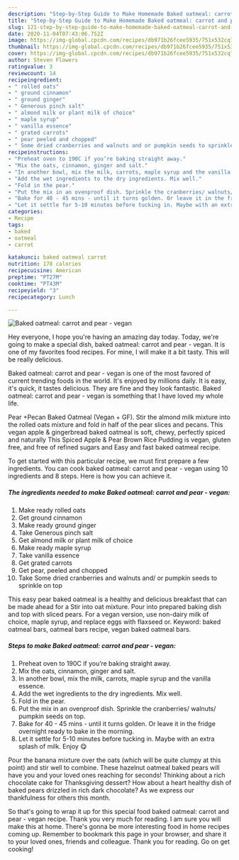 ```yaml
---
description: "Step-by-Step Guide to Make Homemade Baked oatmeal: carrot and pear - vegan"
title: "Step-by-Step Guide to Make Homemade Baked oatmeal: carrot and pear - vegan"
slug: 121-step-by-step-guide-to-make-homemade-baked-oatmeal-carrot-and-pear-vegan
date: 2020-11-04T07:43:06.752Z
image: https://img-global.cpcdn.com/recipes/db971b26fcee5935/751x532cq70/baked-oatmeal-carrot-and-pear-vegan-recipe-main-photo.jpg
thumbnail: https://img-global.cpcdn.com/recipes/db971b26fcee5935/751x532cq70/baked-oatmeal-carrot-and-pear-vegan-recipe-main-photo.jpg
cover: https://img-global.cpcdn.com/recipes/db971b26fcee5935/751x532cq70/baked-oatmeal-carrot-and-pear-vegan-recipe-main-photo.jpg
author: Steven Flowers
ratingvalue: 3
reviewcount: 14
recipeingredient:
- " rolled oats"
- " ground cinnamon"
- " ground ginger"
- " Generous pinch salt"
- " almond milk or plant milk of choice"
- " maple syrup"
- " vanilla essence"
- " grated carrots"
- " pear peeled and chopped"
- " Some dried cranberries and walnuts and or pumpkin seeds to sprinkle on top"
recipeinstructions:
- "Preheat oven to 190C if you’re baking straight away."
- "Mix the oats, cinnamon, ginger and salt."
- "In another bowl, mix the milk, carrots, maple syrup and the vanilla essence."
- "Add the wet ingredients to the dry ingredients. Mix well."
- "Fold in the pear."
- "Put the mix in an ovenproof dish. Sprinkle the cranberries/ walnuts/ pumpkin seeds on top."
- "Bake for 40 - 45 mins - until it turns golden. Or leave it in the fridge overnight ready to bake in the morning."
- "Let it settle for 5-10 minutes before tucking in. Maybe with an extra splash of milk. Enjoy 😋"
categories:
- Recipe
tags:
- baked
- oatmeal
- carrot

katakunci: baked oatmeal carrot 
nutrition: 178 calories
recipecuisine: American
preptime: "PT27M"
cooktime: "PT43M"
recipeyield: "3"
recipecategory: Lunch

---
```



![Baked oatmeal: carrot and pear - vegan](https://img-global.cpcdn.com/recipes/db971b26fcee5935/751x532cq70/baked-oatmeal-carrot-and-pear-vegan-recipe-main-photo.jpg)

Hey everyone, I hope you're having an amazing day today. Today, we're going to make a special dish, baked oatmeal: carrot and pear - vegan. It is one of my favorites food recipes. For mine, I will make it a bit tasty. This will be really delicious.

Baked oatmeal: carrot and pear - vegan is one of the most favored of current trending foods in the world. It's enjoyed by millions daily. It is easy, it's quick, it tastes delicious. They are fine and they look fantastic. Baked oatmeal: carrot and pear - vegan is something that I have loved my whole life.

Pear +Pecan Baked Oatmeal (Vegan + GF). Stir the almond milk mixture into the rolled oats mixture and fold in half of the pear slices and pecans. This vegan apple &amp; gingerbread baked oatmeal is soft, chewy, perfectly spiced and naturally This Spiced Apple &amp; Pear Brown Rice Pudding is vegan, gluten free, and free of refined sugars and Easy and fast baked oatmeal recipe.


To get started with this particular recipe, we must first prepare a few ingredients. You can cook baked oatmeal: carrot and pear - vegan using 10 ingredients and 8 steps. Here is how you can achieve it.

<!--inarticleads1-->

##### The ingredients needed to make Baked oatmeal: carrot and pear - vegan:

1. Make ready  rolled oats
1. Get  ground cinnamon
1. Make ready  ground ginger
1. Take  Generous pinch salt
1. Get  almond milk or plant milk of choice
1. Make ready  maple syrup
1. Take  vanilla essence
1. Get  grated carrots
1. Get  pear, peeled and chopped
1. Take  Some dried cranberries and walnuts and/ or pumpkin seeds to sprinkle on top


This easy pear baked oatmeal is a healthy and delicious breakfast that can be made ahead for a Stir into oat mixture. Pour into prepared baking dish and top with sliced pears. For a vegan version, use non-dairy milk of choice, maple syrup, and replace eggs with flaxseed or. Keyword: baked oatmeal bars, oatmeal bars recipe, vegan baked oatmeal bars. 

<!--inarticleads2-->

##### Steps to make Baked oatmeal: carrot and pear - vegan:

1. Preheat oven to 190C if you’re baking straight away.
1. Mix the oats, cinnamon, ginger and salt.
1. In another bowl, mix the milk, carrots, maple syrup and the vanilla essence.
1. Add the wet ingredients to the dry ingredients. Mix well.
1. Fold in the pear.
1. Put the mix in an ovenproof dish. Sprinkle the cranberries/ walnuts/ pumpkin seeds on top.
1. Bake for 40 - 45 mins - until it turns golden. Or leave it in the fridge overnight ready to bake in the morning.
1. Let it settle for 5-10 minutes before tucking in. Maybe with an extra splash of milk. Enjoy 😋


Pour the banana mixture over the oats (which will be quite clumpy at this point) and stir well to combine. These hazelnut oatmeal baked pears will have you and your loved ones reaching for seconds! Thinking about a rich chocolate cake for Thanksgiving dessert? How about a heart healthy dish of baked pears drizzled in rich dark chocolate? As we express our thankfulness for others this month. 

So that's going to wrap it up for this special food baked oatmeal: carrot and pear - vegan recipe. Thank you very much for reading. I am sure you will make this at home. There's gonna be more interesting food in home recipes coming up. Remember to bookmark this page in your browser, and share it to your loved ones, friends and colleague. Thank you for reading. Go on get cooking!
